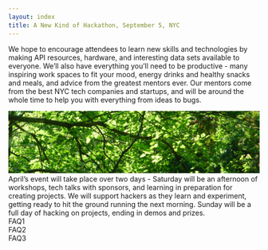 ```yaml
---
layout: index
title: A New Kind of Hackathon, September 5, NYC
---
```


We hope to encourage attendees to learn new skills and technologies by making API resources, hardware, and interesting data sets available to everyone. We’ll also have everything you’ll need to be productive - many inspiring work spaces to fit your mood, energy drinks and healthy snacks and meals, and advice from the greatest mentors ever. Our mentors come from the best NYC tech companies and startups, and will be around the whole time to help you with everything from ideas to bugs.



<img class="index-image" src="/img/pic2.jpg">
April’s event will take place over two days - Saturday will be an afternoon of workshops, tech talks with sponsors, and learning in preparation for creating projects. We will support hackers as they learn and experiment, getting ready to hit the ground running the next morning. Sunday will be a full day of hacking on projects, ending in demos and prizes.

<!--<a class="typeform-share link" href="https://johnsdaniels.typeform.com/to/WsAkaT" data-mode="2" target="_blank">Sign up now</a>
<script>(function(){var qs,js,q,s,d=document,gi=d.getElementById,ce=d.createElement,gt=d.getElementsByTagName,id='typef_orm',b='https://s3-eu-west-1.amazonaws.com/share.typeform.com/';if(!gi.call(d,id)){js=ce.call(d,'script');js.id=id;js.src=b+'share.js';q=gt.call(d,'script')[0];q.parentNode.insertBefore(js,q)}})()</script>-->

<div class="row clearboth">
  <div class="large-4 columns">FAQ1</div>
  <div class="large-4 columns">FAQ2</div>
  <div class="large-4 columns">FAQ3</div>
</div>
